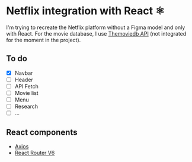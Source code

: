 # Netflix integration with React ⚛

I'm trying to recreate the Netflix platform without a Figma model and only with React. For the movie database, I use [Themoviedb API](https://www.themoviedb.org/) (not integrated for the moment in the project).

## To do

- [x] Navbar
- [ ] Header
- [ ] API Fetch
- [ ] Movie list
- [ ] Menu
- [ ] Research
- [ ] ...

## React components

- [Axios](https://www.npmjs.com/package/axios)
- [React Router V6](https://reactrouter.com/en/main)